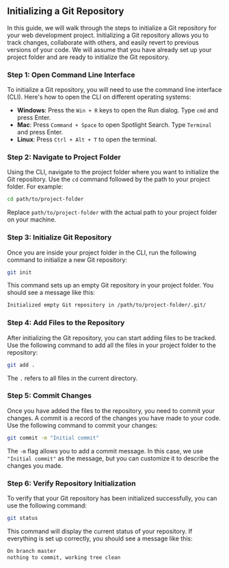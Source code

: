 ## Initializing a Git Repository

In this guide, we will walk through the steps to initialize a Git repository for your web development project. Initializing a Git repository allows you to track changes, collaborate with others, and easily revert to previous versions of your code. We will assume that you have already set up your project folder and are ready to initialize the Git repository.

### Step 1: Open Command Line Interface

To initialize a Git repository, you will need to use the command line interface (CLI). Here's how to open the CLI on different operating systems:

- **Windows**: Press the `Win + R` keys to open the Run dialog. Type `cmd` and press Enter.
- **Mac**: Press `Command + Space` to open Spotlight Search. Type `Terminal` and press Enter.
- **Linux**: Press `Ctrl + Alt + T` to open the terminal.

### Step 2: Navigate to Project Folder

Using the CLI, navigate to the project folder where you want to initialize the Git repository. Use the `cd` command followed by the path to your project folder. For example:

```bash
cd path/to/project-folder
```

Replace `path/to/project-folder` with the actual path to your project folder on your machine.

### Step 3: Initialize Git Repository

Once you are inside your project folder in the CLI, run the following command to initialize a new Git repository:

```bash
git init
```

This command sets up an empty Git repository in your project folder. You should see a message like this:

```bash
Initialized empty Git repository in /path/to/project-folder/.git/
```

### Step 4: Add Files to the Repository

After initializing the Git repository, you can start adding files to be tracked. Use the following command to add all the files in your project folder to the repository:

```bash
git add .
```

The `.` refers to all files in the current directory.

### Step 5: Commit Changes

Once you have added the files to the repository, you need to commit your changes. A commit is a record of the changes you have made to your code. Use the following command to commit your changes:

```bash
git commit -m "Initial commit"
```

The `-m` flag allows you to add a commit message. In this case, we use `"Initial commit"` as the message, but you can customize it to describe the changes you made.

### Step 6: Verify Repository Initialization

To verify that your Git repository has been initialized successfully, you can use the following command:

```bash
git status
```

This command will display the current status of your repository. If everything is set up correctly, you should see a message like this:

```bash
On branch master
nothing to commit, working tree clean
```

